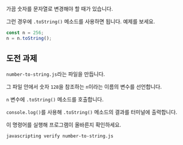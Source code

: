 가끔 숫자를 문자열로 변경해야 할 때가 있습니다.

그런 경우에 `.toString()` 메소드를 사용하면 됩니다. 예제를 보세요.

```js
const n = 256;
n = n.toString();
```

## 도전 과제

`number-to-string.js`라는 파일을 만듭니다.

그 파일 안에서 숫자 `128`을 참조하는 `n`이라는 이름의 변수를 선언합니다.

`n` 변수에 `.toString()` 메소드를 호출합니다.

`console.log()`를 사용해 `.toString()` 메소드의 결과를 터미널에 출력합니다.

이 명령어를 실행해 프로그램이 올바른지 확인하세요.

```bash
javascripting verify number-to-string.js
```
